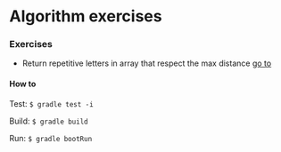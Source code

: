 # Algorithm exercises

### Exercises
- Return repetitive letters in array that respect the max distance [go to](src/main/java/com/formento/algorithmexercises/distancecalculator/DistanceCalculator.java)

#### How to
Test: `$ gradle test -i`

Build: `$ gradle build`

Run: `$ gradle bootRun`
